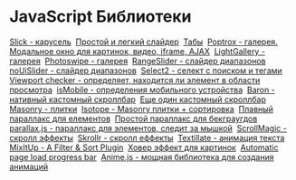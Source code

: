 # JavaScript Библиотеки

[Slick - карусель](https://github.com/kenwheeler/slick/) 
[Простой и легкий слайдер](http://idiot.github.io/unslider/) 
[Табы](http://jellekralt.github.io/Responsive-Tabs/) 
[Poptrox - галерея. Модальное окно для картинок, видео, iframe, AJAX](https://github.com/ajlkn/jquery.poptrox) 
[LightGallery - галерея](http://sachinchoolur.github.io/lightGallery/) 
[Photoswipe - галерея](http://photoswipe.com/) 
[RangeSlider - слайдер диапазонов](http://ionden.com/a/plugins/ion.rangeSlider/) 
[noUiSlider - слайдер диапазонов](https://refreshless.com/nouislider/) 
[Select2 - селект с поиском и тегами](https://select2.org/) 
[Viewport checker - определяет, находится ли элемент в области просмотра](https://github.com/dirkgroenen/jQuery-viewport-checker) 
[isMobile - определения мобильного устройства](https://github.com/kaimallea/isMobile) 
[Baron - нативный кастомный скроллбар](https://github.com/Diokuz/baron) 
[Еще один кастомный скроллбар](http://manos.malihu.gr/jquery-custom-content-scroller/) 
[Masonry - плитки](https://masonry.desandro.com/) 
[Isotope - Masonry плитки + сортировка](https://isotope.metafizzy.co/) 
[Плавный параллакс для елементов](https://github.com/alumbo/jquery.parallax-scroll) 
[Простой параллакс для бекграугдов](http://pixelcog.github.io/parallax.js/) 
[parallax.js - параллакс для элементов, следит за мышкой](http://matthew.wagerfield.com/parallax/) 
[ScrollMagic - скролл эффекты](http://scrollmagic.io/) 
[Skrollr - скролл еффекты](https://github.com/Prinzhorn/skrollr) 
[Textillate - анимация текста](https://github.com/jschr/textillate) 
[MixItUp - A Filter & Sort Plugin](https://github.com/patrickkunka/mixitup) 
[Ховер эффект для картинок](https://github.com/codrops/DirectionAwareHoverEffect) 
[Automatic page load progress bar](http://github.hubspot.com/pace/docs/welcome/) 
[Anime.js - мощная библиотека для создания анимаций](http://animejs.com/) 
